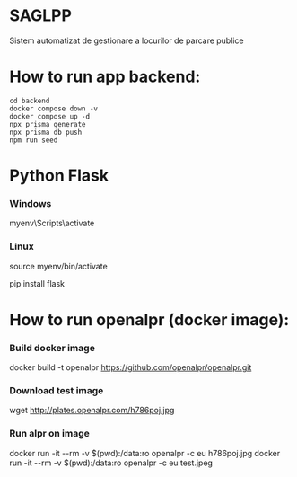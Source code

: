 # SAGLPP

Sistem automatizat de gestionare a locurilor de parcare publice

# How to run app backend:

```code
cd backend
docker compose down -v
docker compose up -d
npx prisma generate
npx prisma db push
npm run seed
```
# Python Flask

### Windows
myenv\Scripts\activate

### Linux
source myenv/bin/activate

pip install flask


# How to run openalpr (docker image):

### Build docker image
docker build -t openalpr https://github.com/openalpr/openalpr.git
### Download test image
wget http://plates.openalpr.com/h786poj.jpg
### Run alpr on image
docker run -it --rm -v $(pwd):/data:ro openalpr -c eu h786poj.jpg
docker run -it --rm -v $(pwd):/data:ro openalpr -c eu test.jpeg